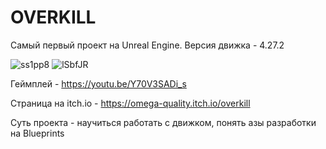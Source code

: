 # OVERKILL
Самый первый проект на Unreal Engine. Версия движка - 4.27.2

![ss1pp8](https://github.com/KachesovVadim/Prototype1/assets/142095950/56103779-2239-4c38-989f-6b49e2a82a7e)
![lSbfJR](https://github.com/KachesovVadim/Prototype1/assets/142095950/e424e237-abfd-4fc1-bc13-0b780d3b42af)

Геймплей - https://youtu.be/Y70V3SADi_s

Страница на itch.io - https://omega-quality.itch.io/overkill

Суть проекта - научиться работать с движком, понять азы разработки на Blueprints
